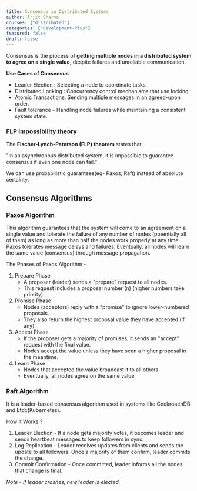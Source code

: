 ```yaml
---
title: Consensus in Distributed Systems
author: Arjit Sharma
courses: ["distributed"]
categories: ["Development-Plus"]
featured: false
draft: false
---
```


Consensus is the process of **getting multiple nodes in a distributed system to agree on a single value**, despite failures and unreliable communication.

**Use Cases of Consensus**

- Leader Election : Selecting a node to coordinate tasks.
- Distributed Locking : Concurrency control mechanisms that use locking.
- Atomic Transactions: Sending multiple messages in an agreed-upon order.
- Fault tolerance – Handling node failures while maintaining a consistent system state.

### FLP impossibility theory

The **Fischer-Lynch-Paterson (FLP) theorem** states that:

"In an asynchronous distributed system, it is impossible to guarantee consensus if even one node can fail.”

We can use probabilistic guarantees(eg- Paxos, Raft) instead of absolute certainty.

## Consensus Algorithms

### Paxos Algorithm

This algorithm guarantees that the system will come to an agreement on a single value and tolerate the failure of any number of nodes (potentially all of them) as long as more than half the nodes work properly at any time.
Paxos tolerates message delays and failures. Eventually, all nodes will learn the same value (consensus) through message propagation.

The Phases of Paxos Algorithm - 

1. Prepare Phase 
    - A proposer (leader) sends a "prepare" request to all nodes.
    - This request includes a proposal number (n) (higher numbers take priority).
2. Promise Phase 
    - Nodes (acceptors) reply with a "promise" to ignore lower-numbered proposals.
    - They also return the highest proposal value they have accepted (if any).
3. Accept Phase 
    - If the proposer gets a majority of promises, it sends an "accept" request with the final value.
    - Nodes accept the value unless they have seen a higher proposal in the meantime.
4. Learn Phase 
    - Nodes that accepted the value broadcast it to all others.
    - Eventually, all nodes agree on the same value.

### Raft Algorithm

It is a leader-based consensus algorithm used in systems like CockroachDB and Etdc(Kubernetes).

How it Works ? 

1. Leader Election - If a node gets majority votes, it becomes leader and sends heartbeat messages to keep followers in sync.
2. Log Replication - Leader receives updates from clients and sends the update to all followers. Once a majority of them confirm, leader commits the change.
3. Commit Confirmation - Once committed, leader informs all the nodes that change is final.

*Note - If leader crashes, new leader is elected.*